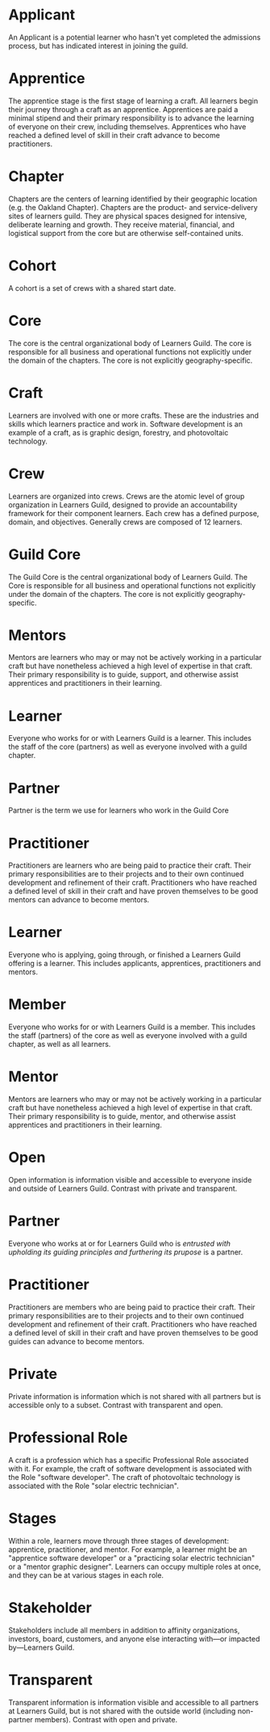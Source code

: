 # Applicant
An Applicant is a potential learner who hasn't yet completed the admissions process, but has indicated interest in joining the guild.

# Apprentice
The apprentice stage is the first stage of learning a craft. All learners begin their journey through a craft as an apprentice. Apprentices are paid a minimal stipend and their primary responsibility is to advance the learning of everyone on their crew, including themselves. Apprentices who have reached a defined level of skill in their craft advance to become practitioners.

# Chapter
Chapters are the centers of learning identified by their geographic location (e.g. the Oakland Chapter). Chapters are the product- and service-delivery sites of learners guild. They are physical spaces designed for intensive, deliberate learning and growth. They receive material, financial, and logistical support from the core but are otherwise self-contained units.

# Cohort
A cohort is a set of crews with a shared start date.

# Core
The core is the central organizational body of Learners Guild. The core is responsible for all business and operational functions not explicitly under the domain of the chapters. The core is not explicitly geography-specific.

# Craft
Learners are involved with one or more crafts. These are the industries and skills which learners practice and work in. Software development is an example of a craft, as is graphic design, forestry, and photovoltaic technology.

# Crew
Learners are organized into crews. Crews are the atomic level of group organization in Learners Guild, designed to provide an accountability framework for their component learners. Each crew has a defined purpose, domain, and objectives. Generally crews are composed of 12 learners.

# Guild Core
The Guild Core is the central organizational body of Learners Guild. The Core is responsible for all business and operational functions not explicitly under the domain of the chapters. The core is not explicitly geography-specific.

# Mentors
Mentors are learners who may or may not be actively working in a particular craft but have nonetheless achieved a high level of expertise in that craft. Their primary responsibility is to guide, support, and otherwise assist apprentices and practitioners in their learning.

# Learner
Everyone who works for or with Learners Guild is a learner. This includes the staff of the core (partners) as well as everyone involved with a guild chapter.

# Partner
Partner is the term we use for learners who work in the Guild Core

# Practitioner
Practitioners are learners who are being paid to practice their craft. Their primary responsibilities are to their projects and to their own continued development and refinement of their craft. Practitioners who have reached a defined level of skill in their craft and have proven themselves to be good mentors can advance to become mentors.

# Learner
Everyone who is applying, going through, or finished a Learners Guild offering is a learner. This includes applicants, apprentices, practitioners and mentors.

# Member
Everyone who works for or with Learners Guild is a member. This includes the staff (partners) of the core as well as everyone involved with a guild chapter, as well as all learners.

# Mentor
Mentors are learners who may or may not be actively working in a particular craft but have nonetheless achieved a high level of expertise in that craft. Their primary responsibility is to guide, mentor, and otherwise assist apprentices and practitioners in their learning.

# Open
Open information is information visible and accessible to everyone inside and outside of Learners Guild. Contrast with private and transparent.

# Partner
Everyone who works at or for Learners Guild who is *entrusted with upholding its guiding principles and furthering its prupose* is a partner.

# Practitioner
Practitioners are members who are being paid to practice their craft. Their primary responsibilities are to their projects and to their own continued development and refinement of their craft. Practitioners who have reached a defined level of skill in their craft and have proven themselves to be good guides can advance to become mentors.

# Private
Private information is information which is not shared with all partners but is accessible only to a subset. Contrast with transparent and open.

# Professional Role
A craft is a profession which has a specific Professional Role associated with it. For example, the craft of software development is associated with the Role "software developer". The craft of photovoltaic technology is associated with the Role "solar electric technician".

# Stages
Within a role, learners move through three stages of development: apprentice, practitioner, and mentor. For example, a learner might be an "apprentice software developer" or a "practicing solar electric technician" or a "mentor graphic designer". Learners can occupy multiple roles at once, and they can be at various stages in each role.

# Stakeholder
Stakeholders include all members in addition to affinity organizations, investors, board, customers, and anyone else interacting with—or impacted by—Learners Guild.

# Transparent
Transparent information is information visible and accessible to all partners at Learners Guild, but is not shared with the outside world (including non-partner members). Contrast with open and private.

